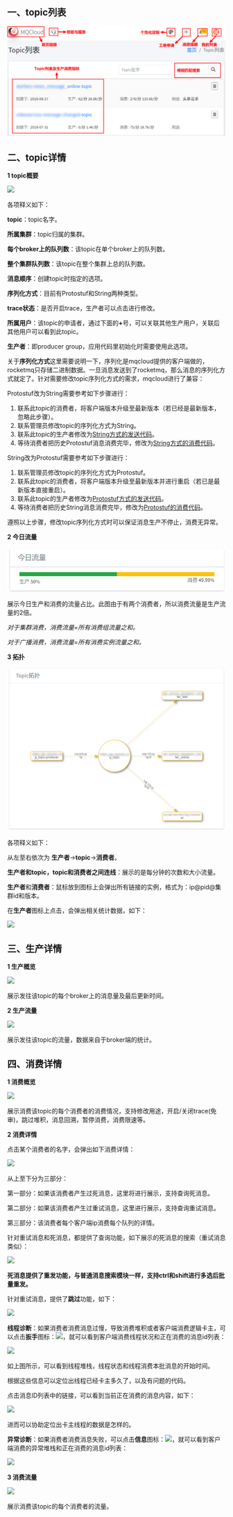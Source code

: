 ## 一、<span id="list">topic列表</span>

<img src="img/3.8.png" class="img-wiki">

## 二、<span id="detail">topic详情</span>

**1 topic概要**

<img src="img/3.0.png" class="img-wiki">

各项释义如下：

**topic**：topic名字。

**所属集群**：topic归属的集群。

**每个broker上的队列数**：该topic在单个broker上的队列数。

**整个集群队列数**：该topic在整个集群上总的队列数。

**消息顺序**：创建topic时指定的选项。

**序列化方式**：目前有Protostuf和String两种类型。

**trace状态**：是否开启trace，生产者可以点击进行修改。

**所属用户**：该topic的申请者，通过下面的<b>+</b>号，可以关联其他生产用户，关联后其他用户可以看到此topic。

**生产者**：即producer group，应用代码里初始化时需要使用此选项。

关于<span id="modifySerializer">**序列化方式**</span>这里需要说明一下，序列化是mqcloud提供的客户端做的，rocketmq只存储二进制数据。一旦消息发送到了rocketmq，那么消息的序列化方式就定了。针对需要修改topic序列化方式的需求，mqcloud进行了兼容：

Protostuf改为String需要参考如下步骤进行：

1. 联系此topic的消费者，将客户端版本升级至最新版本（若已经是最新版本，忽略此步骤）。
2. 联系管理员修改topic的序列化方式为String。
3. 联系此topic的生产者修改为[String方式的发送代码](clientProducer#produceJson)。
4. 等待消费者把历史Protostuf消息消费完毕，修改为[String方式的消费代码](clientConsumer#consumeJson)。

String改为Protostuf需要参考如下步骤进行：

1. 联系管理员修改topic的序列化方式为Protostuf。
2. 联系此topic的消费者，将客户端版本升级至最新版本并进行重启（若已是最新版本直接重启）。
3. 联系此topic的生产者修改为[Protostuf方式的发送代码](clientProducer#produceObject)。
4. 等待消费者把历史String消息消费完毕，修改为[Protostuf的消费代码](clientConsumer#consumeObject)。

遵照以上步骤，修改topic序列化方式时可以保证消息生产不停止，消费无异常。

**2 今日流量**

<img src="img/3.1.png" class="img-wiki">

展示今日生产和消费的流量占比。此图由于有两个消费者，所以消费流量是生产流量的2倍。

*对于集群消费，消费流量=所有消费组流量之和。*

*对于广播消费，消费流量=所有消费实例流量之和。*

**3 拓扑**

<img src="img/3.2.png" class="img-wiki">

各项释义如下：

从左至右依次为 **生产者**->**topic**->**消费者**。

**生产者和topic，topic和消费者之间连线**：展示的是每分钟的次数和大小流量。

**生产者**和**消费者**：鼠标放到图标上会弹出所有链接的实例，格式为：ip@pid@集群id和版本。

在**生产者**图标上点击，会弹出相关统计数据，如下：

<img src="img/3.3.png" class="img-wiki">

## 三、<span id="produce">生产详情</span>

**1 生产概览**

<img src="img/3.4.png" class="img-wiki">

展示发往该topic的每个broker上的消息量及最后更新时间。

**2 生产流量**

<img src="img/3.5.png" class="img-wiki">

展示发往该topic的流量，数据来自于broker端的统计。

## 四、<span id="consume">消费详情</span>

**1 消费概览**

<img src="img/3.6.png" class="img-wiki">

展示消费该topic的每个消费者的消费情况，支持修改用途，开启/关闭trace(免审)，跳过堆积，消息回溯，暂停消费，消费限速等。

**2 消费详情**

点击某个消费者的名字，会弹出如下消费详情：

<img src="img/3.9.png" class="img-wiki">

从上至下分为三部分：

第一部分：如果该消费者产生过死消息，这里将进行展示，支持查询死消息。

第二部分：如果该消费者产生过重试消息，这里进行展示，支持查询重试消息。

第三部分：该消费者每个客户端ip消费每个队列的详情。

针对重试消息和死消息，都提供了查询功能，如下展示的死消息的搜索（重试消息类似）：

<img src="img/5.6.png" class="img-wiki">

**死消息提供了重发功能，与普通消息搜索模块一样，支持ctrl和shift进行多选后批量重发。**

针对重试消息，提供了**跳过**功能，如下：

<img src="img/5.7.png" class="img-wiki">

<span id="threadMetric">**线程诊断**</span>：如果消费者消费消息过慢，导致消费堆积或者客户端消费逻辑卡主，可以点击**扳手**图标：<img src="img/wrench.png" class="img-wiki">，就可以看到客户端消费线程状况和正在消费的消息id列表：

<img src="img/threadMetric.png" class="img-wiki">

如上图所示，可以看到线程堆栈，线程状态和线程消费本批消息的开始时间。

根据这些信息可以定位出线程已经卡主多久了，以及有问题的代码。

点击消息ID列表中的链接，可以看到当前正在消费的消息内容，如下：

<img src="img/threadMsg.png" class="img-wiki">

进而可以协助定位出卡主线程的数据是怎样的。

<span id="failedMetric">**异常诊断**</span>：如果消费者消费消息失败，可以点击**信息**图标：<img src="img/info.png" class="img-wiki">，就可以看到客户端消费的异常堆栈和正在消费的消息id列表：

<img src="img/exceptionStatck.png" class="img-wiki">

**3 消费流量**

<img src="img/3.7.png" class="img-wiki">

展示消费该topic的每个消费者的流量。